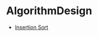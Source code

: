 # AlgorithmDesign

- [Insertion Sort](https://github.com/Parizval/AlgorithmDesign/tree/master/InsertionSort)